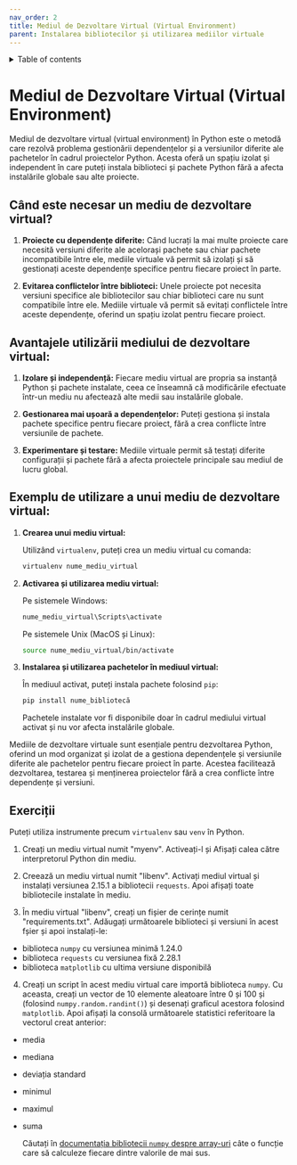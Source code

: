 ```yaml
---
nav_order: 2
title: Mediul de Dezvoltare Virtual (Virtual Environment)
parent: Instalarea bibliotecilor și utilizarea mediilor virtuale
---
```


<details markdown="block">
  <summary>
    Table of contents
  </summary>
  {: .text-delta }
1. TOC
{:toc}
</details>

# Mediul de Dezvoltare Virtual (Virtual Environment)

Mediul de dezvoltare virtual (virtual environment) în Python este o metodă care rezolvă problema gestionării dependențelor și a versiunilor diferite ale pachetelor în cadrul proiectelor Python. Acesta oferă un spațiu izolat și independent în care puteți instala biblioteci și pachete Python fără a afecta instalările globale sau alte proiecte.

## Când este necesar un mediu de dezvoltare virtual?

1. **Proiecte cu dependențe diferite:** Când lucrați la mai multe proiecte care necesită versiuni diferite ale acelorași pachete sau chiar pachete incompatibile între ele, mediile virtuale vă permit să izolați și să gestionați aceste dependențe specifice pentru fiecare proiect în parte.

2. **Evitarea conflictelor între biblioteci:** Unele proiecte pot necesita versiuni specifice ale bibliotecilor sau chiar biblioteci care nu sunt compatibile între ele. Mediile virtuale vă permit să evitați conflictele între aceste dependențe, oferind un spațiu izolat pentru fiecare proiect.

## Avantajele utilizării mediului de dezvoltare virtual:

1. **Izolare și independență:** Fiecare mediu virtual are propria sa instanță Python și pachete instalate, ceea ce înseamnă că modificările efectuate într-un mediu nu afectează alte medii sau instalările globale.

2. **Gestionarea mai ușoară a dependențelor:** Puteți gestiona și instala pachete specifice pentru fiecare proiect, fără a crea conflicte între versiunile de pachete.

3. **Experimentare și testare:** Mediile virtuale permit să testați diferite configurații și pachete fără a afecta proiectele principale sau mediul de lucru global.

## Exemplu de utilizare a unui mediu de dezvoltare virtual:

1. **Crearea unui mediu virtual:**

   Utilizând `virtualenv`, puteți crea un mediu virtual cu comanda:
   ```bash
   virtualenv nume_mediu_virtual
   ```

2. **Activarea și utilizarea mediu virtual:**

   Pe sistemele Windows:
   ```bash
   nume_mediu_virtual\Scripts\activate
   ```

   Pe sistemele Unix (MacOS și Linux):
   ```bash
   source nume_mediu_virtual/bin/activate
   ```

3. **Instalarea și utilizarea pachetelor în mediuul virtual:**

   În mediuul activat, puteți instala pachete folosind `pip`:
   ```bash
   pip install nume_bibliotecă
   ```

   Pachetele instalate vor fi disponibile doar în cadrul mediului virtual activat și nu vor afecta instalările globale.

Mediile de dezvoltare virtuale sunt esențiale pentru dezvoltarea Python, oferind un mod organizat și izolat de a gestiona dependențele și versiunile diferite ale pachetelor pentru fiecare proiect în parte. Acestea facilitează dezvoltarea, testarea și menținerea proiectelor fără a crea conflicte între dependențe și versiuni.

## Exerciții

Puteți utiliza instrumente precum `virtualenv` sau `venv` în Python.

1. Creați un mediu virtual numit "myenv".
Activeați-l și Afișați calea către interpretorul Python din mediu.

1. Creează un mediu virtual numit "libenv".
Activați mediul virtual și instalați versiunea 2.15.1 a bibliotecii `requests`.
Apoi afișați toate bibliotecile instalate în mediu.

1. În mediu virtual "libenv", creați un fișier de cerințe numit "requirements.txt".
Adăugați următoarele biblioteci și versiuni în acest fșier și apoi instalați-le:

- biblioteca `numpy` cu versiunea minimă 1.24.0
- biblioteca `requests` cu versiunea fixă 2.28.1
- biblioteca `matplotlib` cu ultima versiune disponibilă

4. Creați un script în acest mediu virtual care importă biblioteca `numpy`.
Cu aceasta, creați un vector de 10 elemente aleatoare între 0 și 100 și (folosind `numpy.random.randint()`) și desenați graficul acestora folosind `matplotlib`.
Apoi afișați la consolă următoarele statistici referitoare la vectorul creat anterior:

- media
- mediana
- deviația standard
- minimul
- maximul
- suma

   Căutați în [documentația bibliotecii `numpy` despre array-uri](https://numpy.org/doc/1.24/reference/routines.html) câte o funcție care să calculeze fiecare dintre valorile de mai sus.

